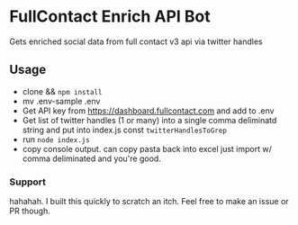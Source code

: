 # FullContact Enrich API Bot

Gets enriched social data from full contact v3 api via twitter handles

## Usage
- clone && `npm install`
- mv .env-sample .env
- Get API key from https://dashboard.fullcontact.com and add to .env
- Get list of twitter handles (1 or many) into a single comma deliminatd string and put into index.js const `twitterHandlesToGrep`
- run `node index.js`
- copy console output. can copy pasta back into excel just import w/ comma deliminated and you're good.

### Support
hahahah. I built this quickly to scratch an itch. Feel free to make an issue or PR though.
